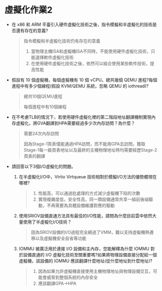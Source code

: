 # 虛擬化作業2

- 在 x86 和 ARM 平臺引入硬件虛擬化技術之後，指令模擬和半虛擬化的技術是否還有存在的意義?

  > 指令模擬和半虛擬化技術仍有存在的意義
  >
  > 1. 當物理主機ISA和虛擬機ISA不同時，不能使用硬件虛擬化技術，只能選擇軟件虛擬化技術
  > 2. 在使用硬件虛擬化技術之後，依然可以組合使用某些軟件技術，提高性能



- 假設有 10 個虛擬機，每個虛擬機有 10 個 vCPU。總共幾個 QEMU 進程?每個進程中有多少個線程(假設 KVM/QEMU 系統，忽略 QEMU 的 iothread)?

  > 總共10個QEMU進程
  >
  > 每個進程中有10個線程



- 在不考慮TLB的情況下，若使用硬件虛擬化裡的第二階段地址翻譯機制實現內存虛擬化，將GVA翻譯到HPA需要經過多少次內存訪問？為什麼？

  > 需要24次內存訪問
  >
  > 因為Stage-1頁表僅能通過HPA訪問，而不能用GPA去訪問。獲取Stage-1每一級頁表地址以及最終的主機物理地址時均需要經歷Stage-2頁表的翻譯



- 請回答以下3個I/O虛擬化的問題。
  1. 在半虛擬化I/O中，Virtio Virtqueue 技術相對於模擬I/O方法的優勢體現在哪裡?
  
     > 1. 性能高，可以通過批處理的方式減少虛擬機下陷的次數
     > 2. 實現複雜度低，安全性高，同一類設備通常共享一組前後端驅動，不再需要為具體設備維護對應的驅動
  
  2. 使用SRIOV設備直通方法具有最佳的I/O性能，請問為什麼目前雲中依然大量使用了半虛擬化I/O技術？
  
     > 因為SRIOV設備的I/O過程完全繞過了VMM，難以支持虛擬機熱遷移以及虛擬機安全自省等功能
  
  3. IOMMU 被廣泛用於連接 I/O 設備和主內存，您能解釋為什麼 IOMMU 對於設備直通的 I/O 虛擬化技術至關重要嗎?如果將物理設備直接分配給一個虛擬機，該設備的 IOMMU 應該翻譯什麼地址(從什麼地址到什麼地址)?
  
     > 1. 因為如果允許虛擬機直接使用主機物理地址與物理設備交互，可能會威脅到整個系統的內存安全
     > 2. 應該翻譯GPA->HPA
